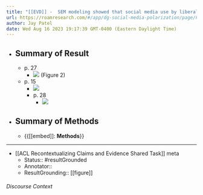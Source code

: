 ```yaml
---
title: "[[EVD]] -  SEM modeling showed that social media use by liberals was positively associated with political engagement, and in turn, was positively associated with political polarization toward strong liberalism - [[@leeDoesSocialMedia2018]]"
url: https://roamresearch.com/#/app/dg-social-media-polarization/page/FhiobBveu
author: Jay Patel
date: Wed Aug 16 2023 19:17:39 GMT-0400 (Eastern Daylight Time)
---
```


- ## Summary of Result
    - p. 27
        - ![](https://firebasestorage.googleapis.com/v0/b/firescript-577a2.appspot.com/o/imgs%2Fapp%2Fdg-social-media-polarization%2FyIeqI9LzOS.51.36%20PM.png?alt=media&token=7e021901-68ac-4c64-be30-af70a47619ce) (Figure 2)
    - p. 15
        - ![](https://firebasestorage.googleapis.com/v0/b/firescript-577a2.appspot.com/o/imgs%2Fapp%2Fdg-social-media-polarization%2FV8avqELSAs.58.42%20PM.png?alt=media&token=583248e9-1afd-40a6-ab67-2500a9ac6be9)
        - p. 28
            - ![](https://firebasestorage.googleapis.com/v0/b/firescript-577a2.appspot.com/o/imgs%2Fapp%2Fdg-social-media-polarization%2FkG7-pkD8U-.05.18%20PM.png?alt=media&token=42a1fe5d-e703-483f-bb7f-7a161a412497)
- ## Summary of Methods
    - {{[[embed]]: **Methods**}}
- ---
- [[ACL Recontextualizing Claims and Evidence Shared Task]] meta
    - Status:: #resultGrounded
    - Annotator::
    - ResultGrounding:: [[figure]]

###### Discourse Context


